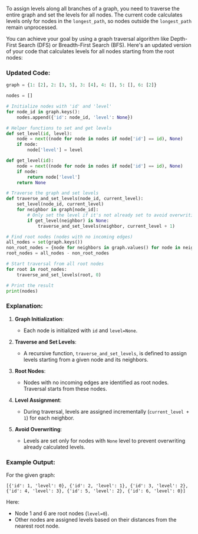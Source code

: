 To assign levels along all branches of a graph, you need to traverse the entire graph and set the levels for all nodes. The current code calculates levels only for nodes in the `longest_path`, so nodes outside the `longest_path` remain unprocessed. 

You can achieve your goal by using a graph traversal algorithm like Depth-First Search (DFS) or Breadth-First Search (BFS). Here's an updated version of your code that calculates levels for all nodes starting from the root nodes:

### Updated Code:
```python
graph = {1: [2], 2: [3, 5], 3: [4], 4: [], 5: [], 6: [2]}

nodes = []

# Initialize nodes with 'id' and 'level'
for node_id in graph.keys():
    nodes.append({'id': node_id, 'level': None})

# Helper functions to set and get levels
def set_level(id, level):
    node = next((node for node in nodes if node['id'] == id), None)
    if node:
        node['level'] = level

def get_level(id):
    node = next((node for node in nodes if node['id'] == id), None)
    if node:
        return node['level']
    return None

# Traverse the graph and set levels
def traverse_and_set_levels(node_id, current_level):
    set_level(node_id, current_level)
    for neighbor in graph[node_id]:
        # Only set the level if it's not already set to avoid overwriting
        if get_level(neighbor) is None:
            traverse_and_set_levels(neighbor, current_level + 1)

# Find root nodes (nodes with no incoming edges)
all_nodes = set(graph.keys())
non_root_nodes = {node for neighbors in graph.values() for node in neighbors}
root_nodes = all_nodes - non_root_nodes

# Start traversal from all root nodes
for root in root_nodes:
    traverse_and_set_levels(root, 0)

# Print the result
print(nodes)
```

### Explanation:
1. **Graph Initialization**:
   - Each node is initialized with `id` and `level=None`.

2. **Traverse and Set Levels**:
   - A recursive function, `traverse_and_set_levels`, is defined to assign levels starting from a given node and its neighbors.

3. **Root Nodes**:
   - Nodes with no incoming edges are identified as root nodes. Traversal starts from these nodes.

4. **Level Assignment**:
   - During traversal, levels are assigned incrementally (`current_level + 1`) for each neighbor.

5. **Avoid Overwriting**:
   - Levels are set only for nodes with `None` level to prevent overwriting already calculated levels.

### Example Output:
For the given graph:
```plaintext
[{'id': 1, 'level': 0}, {'id': 2, 'level': 1}, {'id': 3, 'level': 2}, {'id': 4, 'level': 3}, {'id': 5, 'level': 2}, {'id': 6, 'level': 0}]
```

Here:
- Node 1 and 6 are root nodes (`level=0`).
- Other nodes are assigned levels based on their distances from the nearest root node.